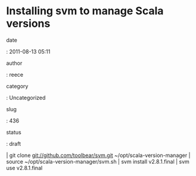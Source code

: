 Installing svm to manage Scala versions
=======================================

date

:   2011-08-13 05:11

author

:   reece

category

:   Uncategorized

slug

:   436

status

:   draft

| git clone <git://github.com/toolbear/svm.git>
  \~/opt/scala-version-manager
| source \~/opt/scala-version-manager/svm.sh
| svm install v2.8.1.final
| svm use v2.8.1.final
